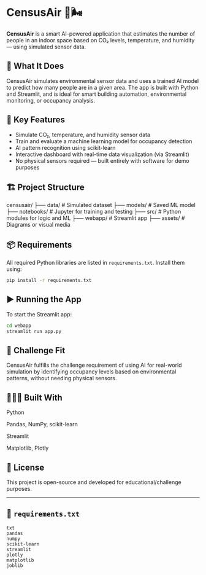 # CensusAir 🧠🌬️

**CensusAir** is a smart AI-powered application that estimates the number of people in an indoor space based on CO₂ levels, temperature, and humidity — using simulated sensor data.

## 🌟 What It Does

CensusAir simulates environmental sensor data and uses a trained AI model to predict how many people are in a given area. The app is built with Python and Streamlit, and is ideal for smart building automation, environmental monitoring, or occupancy analysis.

## 🚀 Key Features

- Simulate CO₂, temperature, and humidity sensor data
- Train and evaluate a machine learning model for occupancy detection
- AI pattern recognition using scikit-learn
- Interactive dashboard with real-time data visualization (via Streamlit)
- No physical sensors required — built entirely with software for demo purposes

## 🏗️ Project Structure

censusair/
├── data/ # Simulated dataset
├── models/ # Saved ML model
├── notebooks/ # Jupyter for training and testing
├── src/ # Python modules for logic and ML
├── webapp/ # Streamlit app
├── assets/ # Diagrams or visual media


## 📦 Requirements

All required Python libraries are listed in `requirements.txt`. Install them using:

```bash
pip install -r requirements.txt
```

## ▶️ Running the App

To start the Streamlit app:

```bash
cd webapp
streamlit run app.py
```

## 🎯 Challenge Fit

CensusAir fulfills the challenge requirement of using AI for real-world simulation by identifying occupancy levels based on environmental patterns, without needing physical sensors.

## 👨🏽‍💻 Built With


Python

Pandas, NumPy, scikit-learn

Streamlit

Matplotlib, Plotly

## 📄 License

This project is open-source and developed for educational/challenge purposes.


---

## 📄 `requirements.txt`

```
txt
pandas
numpy
scikit-learn
streamlit
plotly
matplotlib
joblib
```